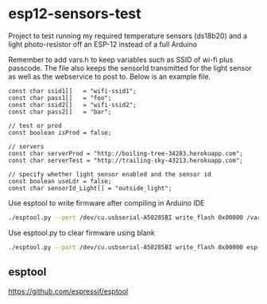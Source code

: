 # esp12-sensors-test
Project to test running my required temperature sensors (ds18b20) and a light photo-resistor off an ESP-12 instead of a full Arduino

Remember to add vars.h to keep variables such as SSID of wi-fi plus passcode. The file also keeps the 
sensorId transmitted for the light sensor as well as the webservice to post to. Below is an example file.
```
const char ssid1[]   = "wifi-ssid1";
const char pass1[]   = "foo";
const char ssid2[]   = "wifi-ssid2";
const char pass2[]   = "bar";

// test or prod
const boolean isProd = false;

// servers
const char serverProd = "http://boiling-tree-34283.herokuapp.com";
const char serverTest = "http://trailing-sky-43213.herokuapp.com";

// specify whether light sensor enabled and the sensor id
const boolean useLdr = false;
const char sensorId_Light[] = "outside_light";
```

Use esptool to write firmware after compiling in Arduino IDE
```bash
./esptool.py --port /dev/cu.usbserial-A50285BI write_flash 0x00000 /var/folders/7b/m6y7lf294fvfbjy8kjqqd9lhxfhvry/T/arduino_build_38010/esp12_blink.ino.bin
```

Use esptool.py to clear firmware using blank
```bash
./esptool.py --port /dev/cu.usbserial-A50285BI write_flash 0x00000 esp-01/boot_v1.7.bin 0x01000 esp-01/user1.1024.new.2.bin 0xfc000 esp-01/esp_init_data_default.bin 0x7e000 esp-01/blank.bin 0xfe000 esp-01/blank.bin
```

## esptool ##
https://github.com/espressif/esptool
